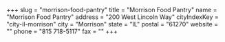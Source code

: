 +++
slug = "morrison-food-pantry"
title = "Morrison Food Pantry"
name = "Morrison Food Pantry"
address = "200 West Lincoln Way"
cityIndexKey = "city-il-morrison"
city = "Morrison"
state = "IL"
postal = "61270"
website = ""
phone = "815 718-5117"
fax = ""
+++
